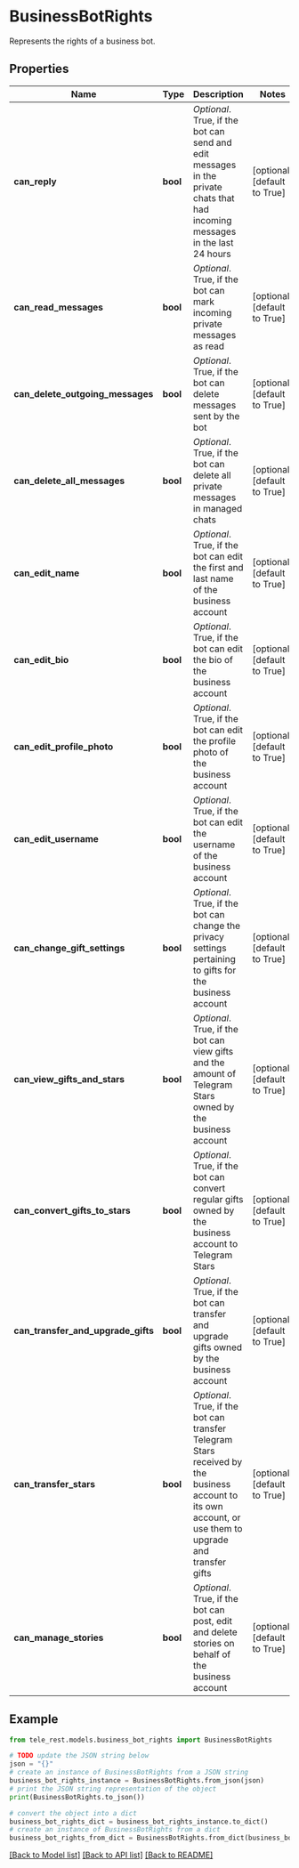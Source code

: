 # BusinessBotRights

Represents the rights of a business bot.

## Properties

Name | Type | Description | Notes
------------ | ------------- | ------------- | -------------
**can_reply** | **bool** | *Optional*. True, if the bot can send and edit messages in the private chats that had incoming messages in the last 24 hours | [optional] [default to True]
**can_read_messages** | **bool** | *Optional*. True, if the bot can mark incoming private messages as read | [optional] [default to True]
**can_delete_outgoing_messages** | **bool** | *Optional*. True, if the bot can delete messages sent by the bot | [optional] [default to True]
**can_delete_all_messages** | **bool** | *Optional*. True, if the bot can delete all private messages in managed chats | [optional] [default to True]
**can_edit_name** | **bool** | *Optional*. True, if the bot can edit the first and last name of the business account | [optional] [default to True]
**can_edit_bio** | **bool** | *Optional*. True, if the bot can edit the bio of the business account | [optional] [default to True]
**can_edit_profile_photo** | **bool** | *Optional*. True, if the bot can edit the profile photo of the business account | [optional] [default to True]
**can_edit_username** | **bool** | *Optional*. True, if the bot can edit the username of the business account | [optional] [default to True]
**can_change_gift_settings** | **bool** | *Optional*. True, if the bot can change the privacy settings pertaining to gifts for the business account | [optional] [default to True]
**can_view_gifts_and_stars** | **bool** | *Optional*. True, if the bot can view gifts and the amount of Telegram Stars owned by the business account | [optional] [default to True]
**can_convert_gifts_to_stars** | **bool** | *Optional*. True, if the bot can convert regular gifts owned by the business account to Telegram Stars | [optional] [default to True]
**can_transfer_and_upgrade_gifts** | **bool** | *Optional*. True, if the bot can transfer and upgrade gifts owned by the business account | [optional] [default to True]
**can_transfer_stars** | **bool** | *Optional*. True, if the bot can transfer Telegram Stars received by the business account to its own account, or use them to upgrade and transfer gifts | [optional] [default to True]
**can_manage_stories** | **bool** | *Optional*. True, if the bot can post, edit and delete stories on behalf of the business account | [optional] [default to True]

## Example

```python
from tele_rest.models.business_bot_rights import BusinessBotRights

# TODO update the JSON string below
json = "{}"
# create an instance of BusinessBotRights from a JSON string
business_bot_rights_instance = BusinessBotRights.from_json(json)
# print the JSON string representation of the object
print(BusinessBotRights.to_json())

# convert the object into a dict
business_bot_rights_dict = business_bot_rights_instance.to_dict()
# create an instance of BusinessBotRights from a dict
business_bot_rights_from_dict = BusinessBotRights.from_dict(business_bot_rights_dict)
```
[[Back to Model list]](../README.md#documentation-for-models) [[Back to API list]](../README.md#documentation-for-api-endpoints) [[Back to README]](../README.md)


